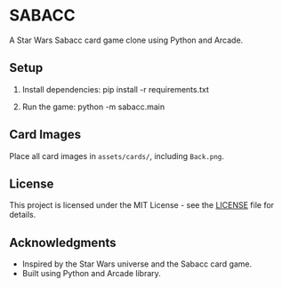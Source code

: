 # SABACC

A Star Wars Sabacc card game clone using Python and Arcade.

## Setup

1. Install dependencies:
   pip install -r requirements.txt

2. Run the game:
   python -m sabacc.main

## Card Images

Place all card images in `assets/cards/`, including `Back.png`.

## License

This project is licensed under the MIT License - see the [LICENSE](LICENSE) file for details.

## Acknowledgments

- Inspired by the Star Wars universe and the Sabacc card game.
- Built using Python and Arcade library.